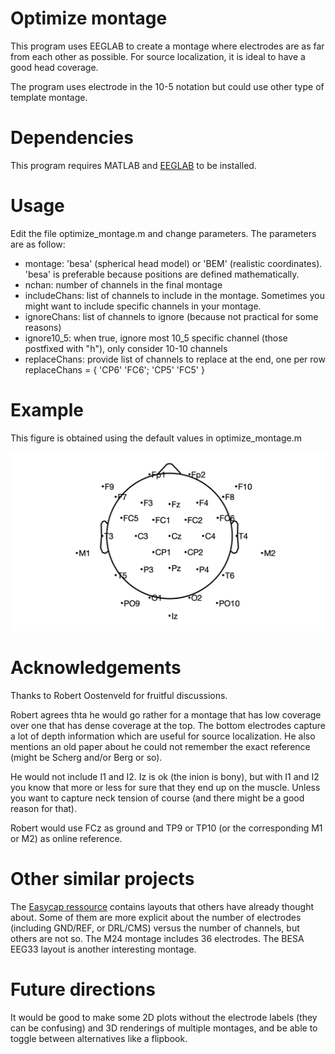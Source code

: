 # Optimize montage
 
This program uses EEGLAB to create a montage where electrodes are as far from each other as possible. For 
source localization, it is ideal to have a good head coverage.
 
The program uses electrode in the 10-5 notation but could use other
type of template montage.
 
# Dependencies
 
This program requires MATLAB and [EEGLAB](https://eeglab.org/) to be installed.
 
# Usage
 
Edit the file optimize_montage.m and change parameters.
The parameters are as follow:
- montage: 'besa' (spherical head model) or 'BEM' (realistic coordinates). 'besa' is preferable because positions are defined mathematically.
- nchan: number of channels in the final montage
- includeChans: list of channels to include in the montage. Sometimes you might want to include specific channels in your montage.
- ignoreChans: list of channels to ignore (because not practical for some reasons)
- ignore10_5: when true, ignore most 10_5 specific channel (those postfixed with "h"), only consider 10-10 channels
- replaceChans: provide list of channels to replace at the end, one per row replaceChans = { 'CP6' 'FC6'; 'CP5' 'FC5' }
 
# Example

This figure is obtained using the default values in optimize_montage.m

![](example_montage.png)

# Acknowledgements

Thanks to Robert Oostenveld for fruitful discussions.

Robert agrees thta he would go rather for a montage that has low coverage over one that has dense coverage at the top. The bottom electrodes capture a lot of depth information which are useful for source localization. He also mentions an old paper about he could not remember the exact reference (might be Scherg and/or Berg or so).

He would not include I1 and I2. Iz is ok (the inion is bony), but with I1 and I2 you know that more or less for sure that they end up on the muscle. Unless you want to capture neck tension of course (and there might be a good reason for that).

Robert would use FCz as ground and TP9 or TP10 (or the corresponding M1 or M2) as online reference.

# Other similar projects

The [Easycap ressource](https://www.easycap.de/wp-content/uploads/2018/02/Easycap-10-based-electrode-layouts.pdf) contains layouts that others have already thought about. Some of them are more explicit about the number of electrodes (including GND/REF, or DRL/CMS) versus the number of channels, but others are not so. The M24 montage includes 36 electrodes. The BESA EEG33 layout is another interesting montage. 

# Future directions

It would be good to make some 2D plots without the electrode labels (they can be confusing) and 3D renderings of multiple montages, and be able to toggle between alternatives like a flipbook.
